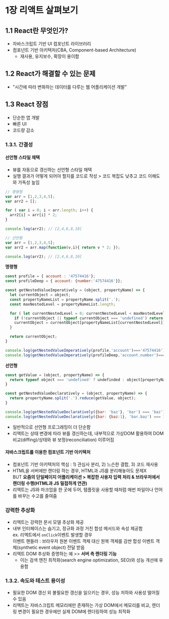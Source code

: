 # 1장 리액트 살펴보기

## 1.1 React란 무엇인가? 
- 자바스크립트 기반 UI 컴포넌트 라이브러리
- 컴포넌트 기반 아키텍처(CBA, Component-based Architecture)  
  - 재사용, 유지보수, 확장이 용이함

## 1.2 React가 해결할 수 있는 문제 
- "시간에 따라 변화하는 데이터를 다루는 웹 어플리케이션 개발"

## 1.3 React 장점
- 단순한 앱 개발
- 빠른 UI
- 코드량 감소

### 1.3.1. 간결성

#### 선언형 스타일 채택
- 뷰를 자동으로 갱신하는 선언형 스타일 채택
- 실행 결과가 어떻게 되어야 할지를 코드로 작성 > 코드 복잡도 낮추고 코드 이해도와 가독성 높임
```js
// 명령형
var arr = [1,2,3,4,5];
var arr2 = [];

for ( var i = 0; i < arr.length; i++) {
  arr2[i] = arr[i] * 2;
}

console.log(arr2); // [2,4,6,8,10]

// 선언형
var arr = [1,2,3,4,5];
var arr2 = arr.map(function(v,i){ return v * 2; });

console.log(arr2); // [2,4,6,8,10]
```

**명령형**
```js
const profile = { account : '47574416'};
const profileDeep = { account: {number:'47574416'}};

const getNestedValueImperatively = (object, propertyName) => {
  let currentObject = object;
  const propertyNameList = propertyName.split('.');
  const maxNestedLevel = propertyNameList.length;

  for ( let currentNestedLevel = 0; currentNestedLevel < maxNestedLevel; currentNestedLevel++ ){
    if (!currentObject || typeof currentObject === 'undefined') return undefined;
    currentObject = currentObject[propertyNameList[currentNestedLevel]];
  }

  return currentObject;
}

console.log(getNestedValueImperatively(profile,'account')==='47574416'); // true
console.log(getNestedValueImperatively(profileDeep,'account.number')=== '47574416'); // true
```

**선언형**
```js
const getValue = (object, propertyName) => {
  return typeof object === 'undefined' ? undefinded : object[propertyName];
}

const getNestedValueDeclaratively = (object, propertyName) => {
  return propertyName.split('.').reduce(getValue, object);
}

console.log(getNestedValueDeclaratively({bar: 'baz'}, 'bar') === 'baz');
console.log(getNestedValueDeclaratively({bar: {baz:1}, 'bar.baz') === 1);
```

- 일반적으로 선언형 프로그래밍이 더 단순함
- 리액트는 상태 변경에 따라 뷰를 갱신하는데, 내부적으로 가상DOM 활용하여 DOM비교(diffing)/상태와 뷰 보정(reconciliation) 이루어짐

#### 자바스크립트를 이용한 컴포넌트 기반 아키텍처
- 컴포넌트 기반 아키텍처의 핵심 : 1) 관심사 분리, 2) 느슨한 결합, 3) 코드 재사용
- HTML을 서버에만 랜더링 하는 경우, HTML과 JS를 분리해놓아도 문제X   
  BUT **요즘의 단일페이지 어플리케이션 > 복잡한 사용자 입력 처리 & 브라우저에서 렌더링 수행(HTML과 JS 밀접하게 연관)**
- 리엑트는 JS와 마크업을 한 곳에 두어, 템플릿을 사용할 때처럼 매번 파일이나 언어를 바꾸는 수고를 줄여줌

### 강력한 추상화
- 리엑트는 강력한 문서 모델 추상화 제공
- 내부 인터페이스는 숨기고, 정규화 과정 거친 합성 메서드와 속성 제공함  
  ex. 리엑트에서 `onClick`이벤트 발생할 경우  
    이벤트 핸들러 : 브라우저 원본 이벤트 객체 대신 원복 객체를 감싼 합성 이벤트 객체(synthetic event object) 전달 받음  
- 리엑트 DOM 추상화 증명하는 예 >> **서버 측 렌더링 기능**  
  - 이는 검색 엔진 최적화(search engine optimization, SEO)와 성능 개선에 유용함


### 1.3.2. 속도와 테스트 용이성 
- 필요한 DOM 갱신 외 불필요한 갱신을 일으키는 경우, 성능 저하와 사용성 떨어질 수 있음
- 리엑트는 자바스크립트 메모리에만 존재하는 가상 DOM에서 메모리를 비교, 렌더링 변경이 필요한 경우에만 실제 DOM에 렌더링하여 성능 최적화
